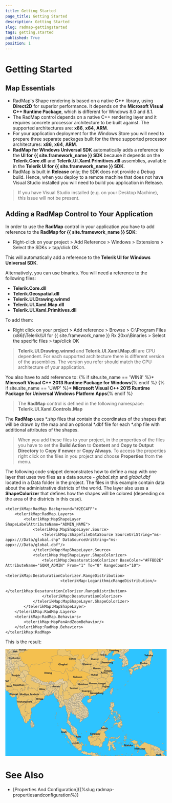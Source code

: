 ```yaml
---
title: Getting Started
page_title: Getting Started
description: Getting Started
slug: radmap-gettingstarted
tags: getting,started
published: True
position: 1
---
```


# Getting Started

## Map Essentials

* RadMap's Shape rendering is based on a native **C++** library, using **Direct2D** for superior performance. It depends on the **Microsoft Visual C++ Runtime Package**, which is different for Windows 8.0 and 8.1.
* The RadMap control depends on a native C++ rendering layer and it requires concrete processor architecture to be built against. The supported architectures are: **x86**, **x64**, **ARM**.
* For your application deployment for the Windows Store you will need to prepare three separate packages built for the three supported processor architectures: **x86**, **x64**, **ARM**.
* **RadMap for Windows Universal SDK** automatically adds a reference to the **UI for {{ site.framework_name }} SDK** because it depends on the **Telerik.Core.dll** and **Telerik.UI.Xaml.Primitives.dll** assemblies, available in the **Telerik UI for {{ site.framework_name }} SDK**.
* RadMap is built in **Release** only; the SDK does not provide a Debug build. Hence, when you deploy to a remote machine that does not have Visual Studio installed you will need to build you application in Release.

>If you have Visual Studio installed (e.g. on your Desktop Machine), this issue will not be present.

## Adding a RadMap Control to Your Application

In order to use the **RadMap** control in your application you have to add reference to the **RadMap for {{ site.framework_name }} SDK**:

* Right-click on your project > Add Reference > Windows > Extensions > Select the SDKs > tap/click OK.

This will automatically add a reference to the **Telerik UI for Windows Universal SDK**.

Alternatively, you can use binaries. You will need a reference to the following files:

* **Telerik.Core.dll**
* **Telerik.Geospatial.dll**
* **Telerik.UI.Drawing.winmd**
* **Telerik.UI.Xaml.Map.dll**
* **Telerik.UI.Xaml.Primitives.dll**

To add them: 

* Right click on your project > Add reference > Browse > C:\Program Files (x86)\Telerik\UI for {{ site.framework_name }} Rx 20xx\Binaries > Select the specific files > tap/click OK

> **Telerik.UI.Drawing.winmd** and **Telerik.UI.Xaml.Map.dll** are CPU dependent.
For each supported architecture there is different version of the assemblies.
The version you refer should match the CPU architecture of your application.

You also have to add reference to:
{% if site.site_name == 'WIN8' %}* **Microsoft Visual C++ 2013 Runtime Package for Windows**{% endif %}
{% if site.site_name == 'UWP' %}* **Microsoft Visual C++ 2015 Runtime Package for Universal Windows Platform Apps**{% endif %}

> The **RadMap** control is defined in the following namespace: **Telerik.UI.Xaml.Controls.Map**

The **RadMap** uses *.shp files that contain the coordinates of the shapes that will be drawn by the map and an optional *.dbf file for each *.shp file with additional attributes of the shapes.

> When you add these files to your project, in the properties of the files you have to set the **Build Action** to **Content** and **Copy to Output Directory** to **Copy if newer** or **Copy Always**. To access the properties right click on the files in you project and choose **Properties** from the menu.

The following code snippet demonstrates how to define a map with one layer that uses two files as a data source - *global.shp* and *global.dbf* located in a Data folder in the project. The files in this example contain data about the administrative districts of the world. The layer also uses a **ShapeColorizer** that defines how the shapes will be colored (depending on the area of the districts in this case).

	<telerikMap:RadMap Background="#2EC4FF">
	    <telerikMap:RadMap.Layers>
	        <telerikMap:MapShapeLayer ShapeLabelAttributeName="ADMIN_NAME">
	            <telerikMap:MapShapeLayer.Source>
	                <telerikMap:ShapefileDataSource SourceUriString="ms-appx:///Data/global.shp" DataSourceUriString="ms-appx:///Data/global.dbf"/>
	            </telerikMap:MapShapeLayer.Source>
	            <telerikMap:MapShapeLayer.ShapeColorizer>
	                <telerikMap:DesaturationColorizer BaseColor="#FFBD2E" AttributeName="SQKM_ADMIN" From="1" To="0" RangeCount="10">
	                    <telerikMap:DesaturationColorizer.RangeDistribution>
	                        <telerikMap:LogarithmicRangeDistribution/>
	                    </telerikMap:DesaturationColorizer.RangeDistribution>
	                </telerikMap:DesaturationColorizer>
	            </telerikMap:MapShapeLayer.ShapeColorizer>
	        </telerikMap:MapShapeLayer>
	    </telerikMap:RadMap.Layers>
	    <telerikMap:RadMap.Behaviors>
	        <telerikMap:MapPanAndZoomBehavior/>
	    </telerikMap:RadMap.Behaviors>
	</telerikMap:RadMap>

This is the result:

![Rad Map-Getting Started](images/RadMap-GettingStarted.png)

# See Also

* [Properties And Configuration]({%slug radmap-propertiesandconfiguration%})
